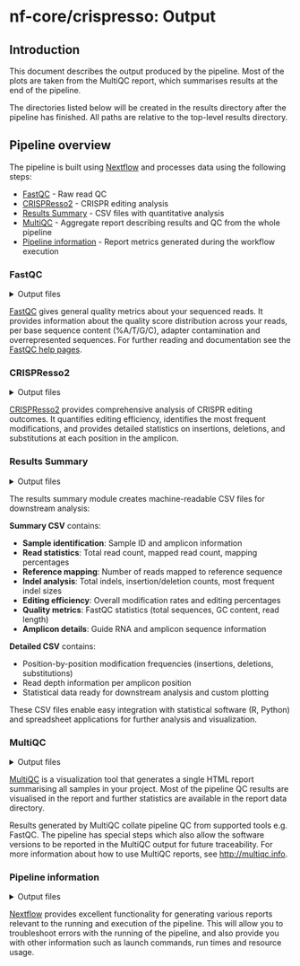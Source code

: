 # nf-core/crispresso: Output

## Introduction

This document describes the output produced by the pipeline. Most of the plots are taken from the MultiQC report, which summarises results at the end of the pipeline.

The directories listed below will be created in the results directory after the pipeline has finished. All paths are relative to the top-level results directory.

<!-- TODO nf-core: Write this documentation describing your workflow's output -->

## Pipeline overview

The pipeline is built using [Nextflow](https://www.nextflow.io/) and processes data using the following steps:

- [FastQC](#fastqc) - Raw read QC
- [CRISPResso2](#crispresso2) - CRISPR editing analysis
- [Results Summary](#results-summary) - CSV files with quantitative analysis
- [MultiQC](#multiqc) - Aggregate report describing results and QC from the whole pipeline
- [Pipeline information](#pipeline-information) - Report metrics generated during the workflow execution

### FastQC

<details markdown="1">
<summary>Output files</summary>

- `fastqc/`
  - `*_fastqc.html`: FastQC report containing quality metrics.
  - `*_fastqc.zip`: Zip archive containing the FastQC report, tab-delimited data file and plot images.

</details>

[FastQC](http://www.bioinformatics.babraham.ac.uk/projects/fastqc/) gives general quality metrics about your sequenced reads. It provides information about the quality score distribution across your reads, per base sequence content (%A/T/G/C), adapter contamination and overrepresented sequences. For further reading and documentation see the [FastQC help pages](http://www.bioinformatics.babraham.ac.uk/projects/fastqc/Help/).

### CRISPResso2

<details markdown="1">
<summary>Output files</summary>

- `crispresso2/`
  - `CRISPResso_on_*/*.html`: Interactive HTML report with detailed analysis
  - `CRISPResso_on_*/CRISPResso_quantification_of_editing_frequency.txt`: Editing efficiency summary
  - `CRISPResso_on_*/Modification_count_vectors.txt`: Position-specific modification counts
  - `CRISPResso_on_*/Indel_histogram.txt`: Distribution of insertion/deletion sizes
  - `CRISPResso_on_*/Effect_vector_combined.txt`: Combined effect scoring per position

</details>

[CRISPResso2](https://crispresso.pinellolab.partners.org/) provides comprehensive analysis of CRISPR editing outcomes. It quantifies editing efficiency, identifies the most frequent modifications, and provides detailed statistics on insertions, deletions, and substitutions at each position in the amplicon.

### Results Summary

<details markdown="1">
<summary>Output files</summary>

- `results_summary/`
  - `*_summary.csv`: Key metrics summary per sample
  - `*_detailed_results.csv`: Position-specific modification data

</details>

The results summary module creates machine-readable CSV files for downstream analysis:

**Summary CSV** contains:
- **Sample identification**: Sample ID and amplicon information
- **Read statistics**: Total read count, mapped read count, mapping percentages  
- **Reference mapping**: Number of reads mapped to reference sequence
- **Indel analysis**: Total indels, insertion/deletion counts, most frequent indel sizes
- **Editing efficiency**: Overall modification rates and editing percentages
- **Quality metrics**: FastQC statistics (total sequences, GC content, read length)
- **Amplicon details**: Guide RNA and amplicon sequence information

**Detailed CSV** contains:
- Position-by-position modification frequencies (insertions, deletions, substitutions)
- Read depth information per amplicon position
- Statistical data ready for downstream analysis and custom plotting

These CSV files enable easy integration with statistical software (R, Python) and spreadsheet applications for further analysis and visualization.

### MultiQC

<details markdown="1">
<summary>Output files</summary>

- `multiqc/`
  - `multiqc_report.html`: a standalone HTML file that can be viewed in your web browser.
  - `multiqc_data/`: directory containing parsed statistics from the different tools used in the pipeline.
  - `multiqc_plots/`: directory containing static images from the report in various formats.

</details>

[MultiQC](http://multiqc.info) is a visualization tool that generates a single HTML report summarising all samples in your project. Most of the pipeline QC results are visualised in the report and further statistics are available in the report data directory.

Results generated by MultiQC collate pipeline QC from supported tools e.g. FastQC. The pipeline has special steps which also allow the software versions to be reported in the MultiQC output for future traceability. For more information about how to use MultiQC reports, see <http://multiqc.info>.

### Pipeline information

<details markdown="1">
<summary>Output files</summary>

- `pipeline_info/`
  - Reports generated by Nextflow: `execution_report.html`, `execution_timeline.html`, `execution_trace.txt` and `pipeline_dag.dot`/`pipeline_dag.svg`.
  - Reports generated by the pipeline: `pipeline_report.html`, `pipeline_report.txt` and `software_versions.yml`. The `pipeline_report*` files will only be present if the `--email` / `--email_on_fail` parameter's are used when running the pipeline.
  - Reformatted samplesheet files used as input to the pipeline: `samplesheet.valid.csv`.
  - Parameters used by the pipeline run: `params.json`.

</details>

[Nextflow](https://www.nextflow.io/docs/latest/tracing.html) provides excellent functionality for generating various reports relevant to the running and execution of the pipeline. This will allow you to troubleshoot errors with the running of the pipeline, and also provide you with other information such as launch commands, run times and resource usage.
